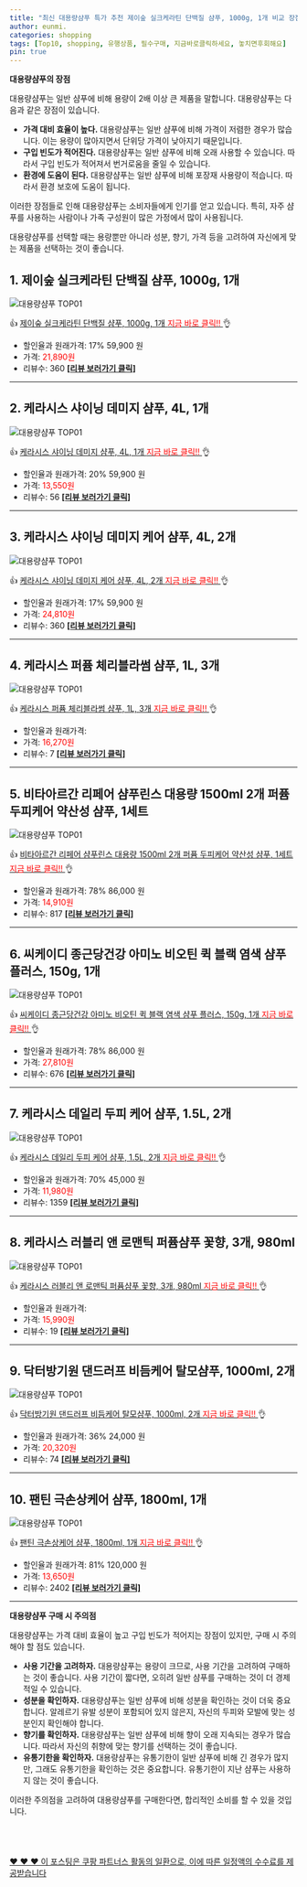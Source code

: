 ```yaml
---
title: "최신 대용량샴푸 특가 추천 제이숲 실크케라틴 단백질 샴푸, 1000g, 1개 비교 장점"
author: eunmi.
categories: shopping
tags: [Top10, shopping, 유행상품, 필수구매, 지금바로클릭하세요, 놓치면후회해요]
pin: true
---
```

**대용량샴푸의 장점**

대용량샴푸는 일반 샴푸에 비해 용량이 2배 이상 큰 제품을 말합니다. 대용량샴푸는 다음과 같은 장점이 있습니다.

* **가격 대비 효율이 높다.** 대용량샴푸는 일반 샴푸에 비해 가격이 저렴한 경우가 많습니다. 이는 용량이 많아지면서 단위당 가격이 낮아지기 때문입니다.
* **구입 빈도가 적어진다.** 대용량샴푸는 일반 샴푸에 비해 오래 사용할 수 있습니다. 따라서 구입 빈도가 적어져서 번거로움을 줄일 수 있습니다.
* **환경에 도움이 된다.** 대용량샴푸는 일반 샴푸에 비해 포장재 사용량이 적습니다. 따라서 환경 보호에 도움이 됩니다.

이러한 장점들로 인해 대용량샴푸는 소비자들에게 인기를 얻고 있습니다. 특히, 자주 샴푸를 사용하는 사람이나 가족 구성원이 많은 가정에서 많이 사용됩니다.

대용량샴푸를 선택할 때는 용량뿐만 아니라 성분, 향기, 가격 등을 고려하여 자신에게 맞는 제품을 선택하는 것이 좋습니다.

   

## 1. 제이숲 실크케라틴 단백질 샴푸, 1000g, 1개

![대용량샴푸 TOP01](https://thumbnail9.coupangcdn.com/thumbnails/remote/230x230ex/image/retail/images/5891976117176072-8105b91f-dfad-4e4d-8483-4b246e2f94f5.jpg)


👍 [제이숲 실크케라틴 단백질 샴푸, 1000g, 1개 <font color=red> 지금 바로 클릭!! </font> ](https://link.coupang.com/re/AFFSDP?lptag=AF3617701&subid=GithubCoopas&pageKey=54624051&traceid=V0-153&itemId=190592156&vendorItemId=72423711159) 👌 


- 할인율과 원래가격: 17%  59,900   원
- 가격: <span style='color:red'>21,890원</span>
- 리뷰수: 360  [**[리뷰 보러가기 클릭]**](https://link.coupang.com/re/AFFSDP?lptag=AF3617701&subid=GithubCoopas&pageKey=54624051&traceid=V0-153&itemId=190592156&vendorItemId=72423711159)

---


   

## 2. 케라시스 샤이닝 데미지 샴푸, 4L, 1개

![대용량샴푸 TOP01](https://thumbnail10.coupangcdn.com/thumbnails/remote/230x230ex/image/retail/images/212212081355735-7e0c0f00-a280-4d2a-8767-784d6a3b1ed3.jpg)


👍 [케라시스 샤이닝 데미지 샴푸, 4L, 1개 <font color=red> 지금 바로 클릭!! </font> ](https://link.coupang.com/re/AFFSDP?lptag=AF3617701&subid=GithubCoopas&pageKey=309381879&traceid=V0-153&itemId=18150895378&vendorItemId=5388768025) 👌 


- 할인율과 원래가격: 20%  59,900   원
- 가격: <span style='color:red'>13,550원</span>
- 리뷰수: 56  [**[리뷰 보러가기 클릭]**](https://link.coupang.com/re/AFFSDP?lptag=AF3617701&subid=GithubCoopas&pageKey=309381879&traceid=V0-153&itemId=18150895378&vendorItemId=5388768025)

---


   

## 3. 케라시스 샤이닝 데미지 케어 샴푸, 4L, 2개

![대용량샴푸 TOP01](https://thumbnail10.coupangcdn.com/thumbnails/remote/230x230ex/image/retail/images/6356248716327967-9251d994-ef2c-480a-a241-81444116474b.jpg)


👍 [케라시스 샤이닝 데미지 케어 샴푸, 4L, 2개 <font color=red> 지금 바로 클릭!! </font> ](https://link.coupang.com/re/AFFSDP?lptag=AF3617701&subid=GithubCoopas&pageKey=309381879&traceid=V0-153&itemId=18305030&vendorItemId=85072864205) 👌 


- 할인율과 원래가격: 17%  59,900   원
- 가격: <span style='color:red'>24,810원</span>
- 리뷰수: 360  [**[리뷰 보러가기 클릭]**](https://link.coupang.com/re/AFFSDP?lptag=AF3617701&subid=GithubCoopas&pageKey=309381879&traceid=V0-153&itemId=18305030&vendorItemId=85072864205)

---


   

## 4. 케라시스 퍼퓸 체리블라썸 샴푸, 1L, 3개

![대용량샴푸 TOP01](https://thumbnail10.coupangcdn.com/thumbnails/remote/230x230ex/image/retail/images/8475203990925693-ece47c6d-62d9-4c52-a11e-190b028cf283.jpg)


👍 [케라시스 퍼퓸 체리블라썸 샴푸, 1L, 3개 <font color=red> 지금 바로 클릭!! </font> ](https://link.coupang.com/re/AFFSDP?lptag=AF3617701&subid=GithubCoopas&pageKey=6424733410&traceid=V0-153&itemId=18626870454&vendorItemId=71969868973) 👌 


- 할인율과 원래가격: 
- 가격: <span style='color:red'>16,270원</span>
- 리뷰수: 7  [**[리뷰 보러가기 클릭]**](https://link.coupang.com/re/AFFSDP?lptag=AF3617701&subid=GithubCoopas&pageKey=6424733410&traceid=V0-153&itemId=18626870454&vendorItemId=71969868973)

---


   

## 5. 비타아르간 리페어 샴푸린스 대용량 1500ml 2개 퍼퓸 두피케어 약산성 샴푸, 1세트

![대용량샴푸 TOP01](https://thumbnail8.coupangcdn.com/thumbnails/remote/230x230ex/image/vendor_inventory/cfc0/de4f000cef266ce195fcf1c8b6a66646348df7b21f2760076a9153e7b1de.jpg)


👍 [비타아르간 리페어 샴푸린스 대용량 1500ml 2개 퍼퓸 두피케어 약산성 샴푸, 1세트 <font color=red> 지금 바로 클릭!! </font> ](https://link.coupang.com/re/AFFSDP?lptag=AF3617701&subid=GithubCoopas&pageKey=7536956692&traceid=V0-153&itemId=19803575157&vendorItemId=79560622983) 👌 


- 할인율과 원래가격: 78%  86,000   원
- 가격: <span style='color:red'>14,910원</span>
- 리뷰수: 817  [**[리뷰 보러가기 클릭]**](https://link.coupang.com/re/AFFSDP?lptag=AF3617701&subid=GithubCoopas&pageKey=7536956692&traceid=V0-153&itemId=19803575157&vendorItemId=79560622983)

---


   

## 6. 씨케이디 종근당건강 아미노 비오틴 퀵 블랙 염색 샴푸 플러스, 150g, 1개

![대용량샴푸 TOP01](https://thumbnail6.coupangcdn.com/thumbnails/remote/230x230ex/image/retail/images/632216987900272-a56470dc-dd97-49ed-9fa4-b0a0e238891c.jpg)


👍 [씨케이디 종근당건강 아미노 비오틴 퀵 블랙 염색 샴푸 플러스, 150g, 1개 <font color=red> 지금 바로 클릭!! </font> ](https://link.coupang.com/re/AFFSDP?lptag=AF3617701&subid=GithubCoopas&pageKey=7262173305&traceid=V0-153&itemId=18532427081&vendorItemId=85670784408) 👌 


- 할인율과 원래가격: 78%  86,000   원
- 가격: <span style='color:red'>27,810원</span>
- 리뷰수: 676  [**[리뷰 보러가기 클릭]**](https://link.coupang.com/re/AFFSDP?lptag=AF3617701&subid=GithubCoopas&pageKey=7262173305&traceid=V0-153&itemId=18532427081&vendorItemId=85670784408)

---


   

## 7. 케라시스 데일리 두피 케어 샴푸, 1.5L, 2개

![대용량샴푸 TOP01](https://thumbnail9.coupangcdn.com/thumbnails/remote/230x230ex/image/retail/images/1fafbbec-b039-4fac-a09f-8378825e9423736481844785514348.png)


👍 [케라시스 데일리 두피 케어 샴푸, 1.5L, 2개 <font color=red> 지금 바로 클릭!! </font> ](https://link.coupang.com/re/AFFSDP?lptag=AF3617701&subid=GithubCoopas&pageKey=126152620&traceid=V0-153&itemId=16923431231&vendorItemId=85322506782) 👌 


- 할인율과 원래가격: 70%  45,000   원
- 가격: <span style='color:red'>11,980원</span>
- 리뷰수: 1359  [**[리뷰 보러가기 클릭]**](https://link.coupang.com/re/AFFSDP?lptag=AF3617701&subid=GithubCoopas&pageKey=126152620&traceid=V0-153&itemId=16923431231&vendorItemId=85322506782)

---


   

## 8. 케라시스 러블리 앤 로맨틱 퍼퓸샴푸 꽃향, 3개, 980ml

![대용량샴푸 TOP01](https://thumbnail7.coupangcdn.com/thumbnails/remote/230x230ex/image/retail/images/552289089724582-9f2fc0aa-e9af-4071-98e2-2a0581e1a665.jpg)


👍 [케라시스 러블리 앤 로맨틱 퍼퓸샴푸 꽃향, 3개, 980ml <font color=red> 지금 바로 클릭!! </font> ](https://link.coupang.com/re/AFFSDP?lptag=AF3617701&subid=GithubCoopas&pageKey=7151994731&traceid=V0-153&itemId=18626823963&vendorItemId=70408875361) 👌 


- 할인율과 원래가격: 
- 가격: <span style='color:red'>15,990원</span>
- 리뷰수: 19  [**[리뷰 보러가기 클릭]**](https://link.coupang.com/re/AFFSDP?lptag=AF3617701&subid=GithubCoopas&pageKey=7151994731&traceid=V0-153&itemId=18626823963&vendorItemId=70408875361)

---


   

## 9. 닥터방기원 댄드러프 비듬케어 탈모샴푸, 1000ml, 2개

![대용량샴푸 TOP01](https://thumbnail8.coupangcdn.com/thumbnails/remote/230x230ex/image/retail/images/8834566958435142-1a7bcb37-550e-4b3a-b25b-d0cd7772925e.jpg)


👍 [닥터방기원 댄드러프 비듬케어 탈모샴푸, 1000ml, 2개 <font color=red> 지금 바로 클릭!! </font> ](https://link.coupang.com/re/AFFSDP?lptag=AF3617701&subid=GithubCoopas&pageKey=1852422474&traceid=V0-153&itemId=18626822037&vendorItemId=71136410714) 👌 


- 할인율과 원래가격: 36%  24,000   원
- 가격: <span style='color:red'>20,320원</span>
- 리뷰수: 74  [**[리뷰 보러가기 클릭]**](https://link.coupang.com/re/AFFSDP?lptag=AF3617701&subid=GithubCoopas&pageKey=1852422474&traceid=V0-153&itemId=18626822037&vendorItemId=71136410714)

---


   

## 10. 팬틴 극손상케어 샴푸, 1800ml, 1개

![대용량샴푸 TOP01](https://thumbnail6.coupangcdn.com/thumbnails/remote/230x230ex/image/retail/images/250196255896092-48dbe3c2-ef94-44c9-bd84-50c17154fecd.jpg)


👍 [팬틴 극손상케어 샴푸, 1800ml, 1개 <font color=red> 지금 바로 클릭!! </font> ](https://link.coupang.com/re/AFFSDP?lptag=AF3617701&subid=GithubCoopas&pageKey=7006899364&traceid=V0-153&itemId=17204463660&vendorItemId=83459294724) 👌 


- 할인율과 원래가격: 81%  120,000   원
- 가격: <span style='color:red'>13,650원</span>
- 리뷰수: 2402  [**[리뷰 보러가기 클릭]**](https://link.coupang.com/re/AFFSDP?lptag=AF3617701&subid=GithubCoopas&pageKey=7006899364&traceid=V0-153&itemId=17204463660&vendorItemId=83459294724)

---
**대용량샴푸 구매 시 주의점**

대용량샴푸는 가격 대비 효율이 높고 구입 빈도가 적어지는 장점이 있지만, 구매 시 주의해야 할 점도 있습니다.

* **사용 기간을 고려하자.** 대용량샴푸는 용량이 크므로, 사용 기간을 고려하여 구매하는 것이 좋습니다. 사용 기간이 짧다면, 오히려 일반 샴푸를 구매하는 것이 더 경제적일 수 있습니다.
* **성분을 확인하자.** 대용량샴푸는 일반 샴푸에 비해 성분을 확인하는 것이 더욱 중요합니다. 알레르기 유발 성분이 포함되어 있지 않은지, 자신의 두피와 모발에 맞는 성분인지 확인해야 합니다.
* **향기를 확인하자.** 대용량샴푸는 일반 샴푸에 비해 향이 오래 지속되는 경우가 많습니다. 따라서 자신의 취향에 맞는 향기를 선택하는 것이 좋습니다.
* **유통기한을 확인하자.** 대용량샴푸는 유통기한이 일반 샴푸에 비해 긴 경우가 많지만, 그래도 유통기한을 확인하는 것은 중요합니다. 유통기한이 지난 샴푸는 사용하지 않는 것이 좋습니다.

이러한 주의점을 고려하여 대용량샴푸를 구매한다면, 합리적인 소비를 할 수 있을 것입니다.<br><br><br><br><br> [ ❤ ❤ ❤ 이 포스팅은 쿠팡 파트너스 활동의 일환으로, 이에 따른 일정액의 수수료를 제공받습니다](https://link.coupang.com/a/bcEFyh)